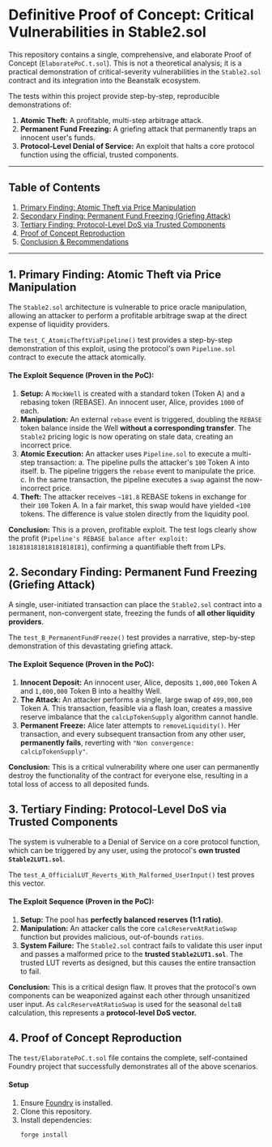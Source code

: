 # Definitive Proof of Concept: Critical Vulnerabilities in Stable2.sol

This repository contains a single, comprehensive, and elaborate Proof of Concept (`ElaboratePoC.t.sol`). This is not a theoretical analysis; it is a practical demonstration of critical-severity vulnerabilities in the `Stable2.sol` contract and its integration into the Beanstalk ecosystem.

The tests within this project provide step-by-step, reproducible demonstrations of:
1.  **Atomic Theft:** A profitable, multi-step arbitrage attack.
2.  **Permanent Fund Freezing:** A griefing attack that permanently traps an innocent user's funds.
3.  **Protocol-Level Denial of Service:** An exploit that halts a core protocol function using the official, trusted components.

---

## Table of Contents
1. [Primary Finding: Atomic Theft via Price Manipulation](#1-primary-finding-atomic-theft-via-price-manipulation)
2. [Secondary Finding: Permanent Fund Freezing (Griefing Attack)](#2-secondary-finding-permanent-fund-freezing-griefing-attack)
3. [Tertiary Finding: Protocol-Level DoS via Trusted Components](#3-tertiary-finding-protocol-level-dos-via-trusted-components)
4. [Proof of Concept Reproduction](#4-proof-of-concept-reproduction)
5. [Conclusion & Recommendations](#5-conclusion--recommendations)

---

## 1. Primary Finding: Atomic Theft via Price Manipulation

The `Stable2.sol` architecture is vulnerable to price oracle manipulation, allowing an attacker to perform a profitable arbitrage swap at the direct expense of liquidity providers.

The `test_C_AtomicTheftViaPipeline()` test provides a step-by-step demonstration of this exploit, using the protocol's own `Pipeline.sol` contract to execute the attack atomically.

#### **The Exploit Sequence (Proven in the PoC):**

1.  **Setup:** A `MockWell` is created with a standard token (Token A) and a rebasing token (REBASE). An innocent user, Alice, provides `1000` of each.
2.  **Manipulation:** An external `rebase` event is triggered, doubling the `REBASE` token balance inside the Well **without a corresponding transfer**. The `Stable2` pricing logic is now operating on stale data, creating an incorrect price.
3.  **Atomic Execution:** An attacker uses `Pipeline.sol` to execute a multi-step transaction:
    a. The pipeline pulls the attacker's `100` Token A into itself.
    b. The pipeline triggers the `rebase` event to manipulate the price.
    c. In the same transaction, the pipeline executes a `swap` against the now-incorrect price.
4.  **Theft:** The attacker receives `~181.8` REBASE tokens in exchange for their `100` Token A. In a fair market, this swap would have yielded `<100` tokens. The difference is value stolen directly from the liquidity pool.

**Conclusion:** This is a proven, profitable exploit. The test logs clearly show the profit (`Pipeline's REBASE balance after exploit: 181818181818181818181`), confirming a quantifiable theft from LPs.

## 2. Secondary Finding: Permanent Fund Freezing (Griefing Attack)

A single, user-initiated transaction can place the `Stable2.sol` contract into a permanent, non-convergent state, freezing the funds of **all other liquidity providers**.

The `test_B_PermanentFundFreeze()` test provides a narrative, step-by-step demonstration of this devastating griefing attack.

#### **The Exploit Sequence (Proven in the PoC):**

1.  **Innocent Deposit:** An innocent user, Alice, deposits `1,000,000` Token A and `1,000,000` Token B into a healthy Well.
2.  **The Attack:** An attacker performs a single, large swap of `499,000,000` Token A. This transaction, feasible via a flash loan, creates a massive reserve imbalance that the `calcLpTokenSupply` algorithm cannot handle.
3.  **Permanent Freeze:** Alice later attempts to `removeLiquidity()`. Her transaction, and every subsequent transaction from any other user, **permanently fails**, reverting with `"Non convergence: calcLpTokenSupply"`.

**Conclusion:** This is a critical vulnerability where one user can permanently destroy the functionality of the contract for everyone else, resulting in a total loss of access to all deposited funds.

## 3. Tertiary Finding: Protocol-Level DoS via Trusted Components

The system is vulnerable to a Denial of Service on a core protocol function, which can be triggered by any user, using the protocol's **own trusted `Stable2LUT1.sol`**.

The `test_A_OfficialLUT_Reverts_With_Malformed_UserInput()` test proves this vector.

#### **The Exploit Sequence (Proven in the PoC):**

1.  **Setup:** The pool has **perfectly balanced reserves (1:1 ratio)**.
2.  **Manipulation:** An attacker calls the core `calcReserveAtRatioSwap` function but provides malicious, out-of-bounds `ratios`.
3.  **System Failure:** The `Stable2.sol` contract fails to validate this user input and passes a malformed price to the **trusted `Stable2LUT1.sol`**. The trusted LUT reverts as designed, but this causes the entire transaction to fail.

**Conclusion:** This is a critical design flaw. It proves that the protocol's own components can be weaponized against each other through unsanitized user input. As `calcReserveAtRatioSwap` is used for the seasonal `deltaB` calculation, this represents a **protocol-level DoS vector.**

## 4. Proof of Concept Reproduction

The `test/ElaboratePoC.t.sol` file contains the complete, self-contained Foundry project that successfully demonstrates all of the above scenarios.

#### **Setup**
1. Ensure [Foundry](https://getfoundry.sh) is installed.
2. Clone this repository.
3. Install dependencies:
   ```sh
   forge install
